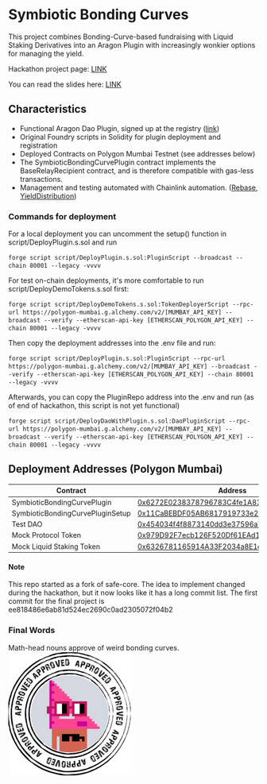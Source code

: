# Symbiotic Bonding Curves

This project combines Bonding-Curve-based fundraising with Liquid Staking Derivatives into an Aragon Plugin with increasingly wonkier options for managing the yield.

Hackathon project page: [LINK]()

You can read the slides here: [LINK](https://docs.google.com/presentation/d/1K1wKiX8oEGINubxe64s2J__osIcG2R68DdSttxkCGDw/edit#slide=id.p)

## Characteristics
- Functional Aragon Dao Plugin, signed up at the registry ([link](https://mumbai.polygonscan.com/tx/0x144dab540594e66be2ecde2b5ac701d4ce5c49ca167d3ddc99ec49125df0c856))
- Original Foundry scripts in Solidity for plugin deployment and registration
- Deployed Contracts on Polygon Mumbai Testnet (see addresses below)
- The SymbioticBondingCurvePlugin contract implements the BaseRelayRecipient contract, and is therefore compatible with gas-less transactions.
- Management and testing automated with Chainlink automation. ([Rebase](https://automation.chain.link/mumbai/27856060908643686677321196615300647332707232863806945074647748540463835847677), [YieldDistribution](https://automation.chain.link/mumbai/27856060908643686677321196615300647332707232863806945074647748540463835847677))


### Commands for deployment

For a local deployment you can uncomment the setup() function in script/DeployPlugin.s.sol and run 
```
forge script script/DeployPlugin.s.sol:PluginScript --broadcast --chain 80001 --legacy -vvvv
```

For test on-chain deployments, it's more comfortable to run script/DeployDemoTokens.s.sol first:
```
forge script script/DeployDemoTokens.s.sol:TokenDeployerScript --rpc-url https://polygon-mumbai.g.alchemy.com/v2/[MUMBAY_API_KEY] --broadcast --verify --etherscan-api-key [ETHERSCAN_POLYGON_API_KEY] --chain 80001 --legacy -vvvv
```

Then copy the deployment addresses into the .env file and run:

```
forge script script/DeployPlugin.s.sol:PluginScript --rpc-url https://polygon-mumbai.g.alchemy.com/v2/[MUMBAY_API_KEY] --broadcast --verify --etherscan-api-key [ETHERSCAN_POLYGON_API_KEY] --chain 80001 --legacy -vvvv
```

Afterwards, you can copy the PluginRepo address into the .env and run (as of end of hackathon, this script is not yet functional)
```
forge script script/DeployDaoWithPlugin.s.sol:DaoPluginScript --rpc-url https://polygon-mumbai.g.alchemy.com/v2/[MUMBAY_API_KEY] --broadcast --verify --etherscan-api-key [ETHERSCAN_POLYGON_API_KEY] --chain 80001 --legacy -vvvv
```

## Deployment Addresses (Polygon Mumbai)
| Contract | Address |
|----------|---------|
| SymbioticBondingCurvePlugin | [0x6272E0238378796783C4fe1A839E187D3910973c](https://mumbai.polygonscan.com/address/0x6272E0238378796783C4fe1A839E187D3910973c) |
| SymbioticBondingCurvePluginSetup | [0x11CaBEBDF05AB6817919733e21D126A4920C095b](https://mumbai.polygonscan.com/address/0x11CaBEBDF05AB6817919733e21D126A4920C095b)| 
| Test DAO | [0x454034f4f8873140dd3e37596a7fa4a221a6964a](https://app.aragon.org/#/daos/mumbai/0x454034f4f8873140dd3e37596a7fa4a221a6964a/finance) |
| Mock Protocol Token | [0x979D92F7ecb126F520Df61EAd1D48E16f25Be49f](https://mumbai.polygonscan.com/address/0x979D92F7ecb126F520Df61EAd1D48E16f25Be49f) |
| Mock Liquid Staking Token | [0x6326781165914A33F2034a8E1dC66859dAc6b5dA](https://mumbai.polygonscan.com/address/0x6326781165914A33F2034a8E1dC66859dAc6b5dA) |

#### Note
This repo started as a fork of safe-core. The idea to implement changed during the hackathon, but it now looks like it has a long commit list. The first commit for the final project is ee818486e6ab81d524ec2690c0ad2305072f04b2

### Final Words

Math-head nouns approve of weird bonding curves.<br>
![nounsy](noun_mid.jpg)
